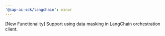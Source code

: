 ```yaml
---
'@sap-ai-sdk/langchain': minor
---
```


[New Functionality] Support using data masking in LangChain orchestration client.
